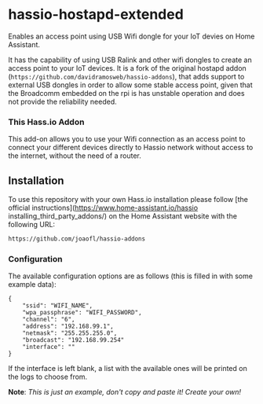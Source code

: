 # hassio-hostapd-extended
Enables an access point using USB Wifi dongle for your IoT devies on Home Assistant.

It has the capability of using USB Ralink and other wifi dongles to create an access point to your IoT devices. It is a fork of the original hostapd addon (`https://github.com/davidramosweb/hassio-addons`), that adds support to external USB dongles in order to allow some stable access point, given that the Broadcomm embedded on the rpi is has unstable operation and does not provide the reliability needed.

### This Hass.io Addon

This add-on allows you to use your Wifi connection as an access point to connect your different devices directly to Hassio network without access to the internet, without the need of a router.

## Installation

To use this repository with your own Hass.io installation please follow [the official instructions](https://www.home-assistant.io/hassio installing_third_party_addons/) on the Home Assistant website with the following URL:

```txt
https://github.com/joaofl/hassio-addons
```

### Configuration

The available configuration options are as follows (this is filled in with some example data):

```
{
    "ssid": "WIFI_NAME",
    "wpa_passphrase": "WIFI_PASSWORD",
    "channel": "6",
    "address": "192.168.99.1",
    "netmask": "255.255.255.0",
    "broadcast": "192.168.99.254"
    "interface": ""
}
```
If the interface is left blank, a list with 
the available ones will be printed on the logs
to choose from.

**Note**: _This is just an example, don't copy and paste it! Create your own!_